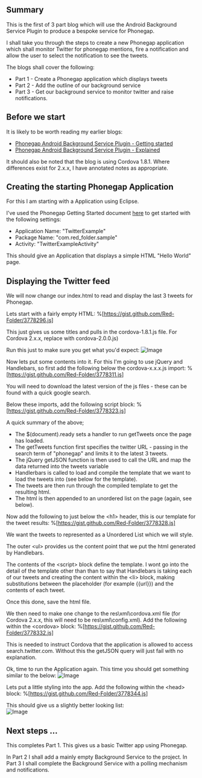 ## Summary
This is the first of 3 part blog which will use the Android Background Service Plugin to produce a bespoke service for Phonegap.

I shall take you through the steps to create a new Phonegap application which shall monitor Twitter for phonegap mentions, fire a notification and allow the user to select the notification to see the tweets.

The blogs shall cover the following:

* Part 1 - Create a Phonegap application which displays tweets
* Part 2 - Add the outline of our background service
* Part 3 - Get our background service to monitor twitter and raise notifications.

## Before we start
It is likely to be worth reading my earlier blogs:

* [Phonegap Android Background Service Plugin - Getting started](/blog/phonegap-android-background-service)
* [Phonegap Android Background Service Plugin - Explained](/blog/phonegap-android-background-service_11)

It should also be noted that the blog is using Cordova 1.8.1.  Where differences exist for 2.x.x, I have annotated notes as appropriate.

## Creating the starting Phonegap Application
For this I am starting with a Application using Eclipse.

I've used the Phonegap Getting Started document [here](http://docs.phonegap.com/en/2.0.0/guide_getting-started_android_index.md.html#Getting%20Started%20with%20Android) to get started with the following settings:

* Application Name: "TwitterExample"
* Package Name: "com.red_folder.sample"
* Activity: "TwitterExampleActivity"

This should give an Application that displays a simple HTML "Hello World" page.

## Displaying the Twitter feed
We will now change our index.html to read and display the last 3 tweets for Phonegap.

Lets start with a fairly empty HTML:
%[https://gist.github.com/Red-Folder/3778296.js]  

This just gives us some titles and pulls in the cordova-1.8.1.js file.  For Cordova 2.x.x, replace with cordova-2.0.0.js)

Run this just to make sure you get what you'd expect:
![Image](/media/blog/phonegap-service-tutorial-part-1/image1.png)

Now lets put some contents into it.  For this I'm going to use jQuery and Handlebars, so first add the following below the cordova-x.x.x.js import:
%[https://gist.github.com/Red-Folder/3778311.js] 

You will need to download the latest version of the js files - these can be found with a quick google search.

Below these imports, add the following script block:
%[https://gist.github.com/Red-Folder/3778323.js]

A quick summary of the above;

* The $(document).ready sets a handler to run getTweets once the page has loaded. 
* The getTweets function first specifies the twitter URL - passing in the search term of "phonegap" and limits it to the latest 3 tweets. 
* The jQuery getJSON function is then used to call the URL and map the data returned into the tweets variable
* Handlerbars is called to load and compile the template that we want to load the tweets into (see below for the template). 
* The tweets are then run through the compiled template to get the resulting html. 
* The html is then appended to an unordered list on the page (again, see below).

Now add the following to just below the &lt;h1> header, this is our template for the tweet results:
%[https://gist.github.com/Red-Folder/3778328.js] 

We want the tweets to represented as a Unordered List which we will style.

The outer &lt;ul> provides us the content point that we put the html generated by Handlebars.

The contents of the &lt;script> block define the template.  I wont go into the detail of the template other than than to say that Handlebars is taking each of our tweets and creating the content within the &lt;li> block, making substitutions between the placeholder (for example {{url}}) and the contents of each tweet. 

Once this done, save the html file.

We then need to make one change to the res\xml\cordova.xml file (for Cordova 2.x.x, this will need to be res\xml\config.xml).  Add the following within the &lt;cordova> block:
%[https://gist.github.com/Red-Folder/3778332.js] 

This is needed to instruct Cordova that the application is allowed to access search.twitter.com.  Without this the getJSON query will just fail with no explanation.  

Ok, time to run the Application again.  This time you should get something similar to the below:
![Image](/media/blog/phonegap-service-tutorial-part-1/image2.png)

Lets put a little styling into the app.  Add the following within the &lt;head> block:
%[https://gist.github.com/Red-Folder/3778344.js]

This should give us a slightly better looking list:  
![Image](/media/blog/phonegap-service-tutorial-part-1/image3.png)

## Next steps ...
This completes Part 1.  This gives us a basic Twitter app using Phonegap.

In Part 2 I shall add a mainly empty Background Service to the project.  In Part 3 I shall complete the Background Service with a polling mechanism and notifications.
 
